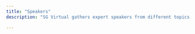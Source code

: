 ```yaml
---
title: "Speakers"
description: "SG Virtual gathers expert speakers from different topics and countries."

---
```


## 

